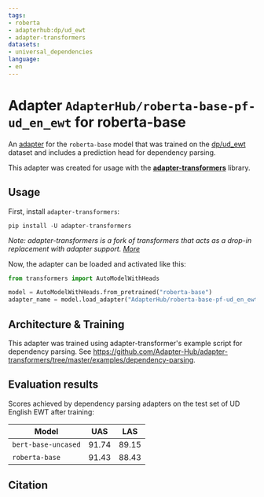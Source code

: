 ```yaml
---
tags:
- roberta
- adapterhub:dp/ud_ewt
- adapter-transformers
datasets:
- universal_dependencies
language:
- en
---
```


# Adapter `AdapterHub/roberta-base-pf-ud_en_ewt` for roberta-base

An [adapter](https://adapterhub.ml) for the `roberta-base` model that was trained on the [dp/ud_ewt](https://adapterhub.ml/explore/dp/ud_ewt/) dataset and includes a prediction head for dependency parsing.

This adapter was created for usage with the **[adapter-transformers](https://github.com/Adapter-Hub/adapter-transformers)** library.

## Usage

First, install `adapter-transformers`:

```
pip install -U adapter-transformers
```
_Note: adapter-transformers is a fork of transformers that acts as a drop-in replacement with adapter support. [More](https://docs.adapterhub.ml/installation.html)_

Now, the adapter can be loaded and activated like this:

```python
from transformers import AutoModelWithHeads

model = AutoModelWithHeads.from_pretrained("roberta-base")
adapter_name = model.load_adapter("AdapterHub/roberta-base-pf-ud_en_ewt", source="hf", set_active=True)
```

## Architecture & Training

This adapter was trained using adapter-transformer's example script for dependency parsing.
See https://github.com/Adapter-Hub/adapter-transformers/tree/master/examples/dependency-parsing.


## Evaluation results

Scores achieved by dependency parsing adapters on the test set of UD English EWT after training:

| Model | UAS | LAS |
| --- | --- | --- |
| `bert-base-uncased` | 91.74 | 89.15 |
| `roberta-base` | 91.43 | 88.43 |


## Citation

<!-- Add some description here -->